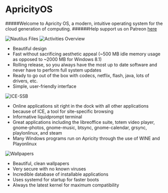 # ApricityOS
#####Welcome to Apricity OS, a modern, intuitive operating system for the cloud generation of computing. 
######Help support us on Patreon [here](https://www.patreon.com/apricity)

![Nautilus Files](https://raw.githubusercontent.com/apagajewski/Apricity_OS/master/Apricity%20Screengrabs/Screenshot%20from%202015-07-05%2016-45-25.png)
![Activities Overview](https://github.com/apagajewski/Apricity_OS/blob/master/Apricity%20Screengrabs/Screenshot%20from%202015-07-05%2016-45-03.png?raw=true)
- Beautiful design
- Fast without sacrificing aesthetic appeal (~500 MB idle memory usage as opposed to ~2000 MB for Windows 8.1)
- Rolling release, so you always have the most up to date software and never have to perform full system updates
- Ready to go out of the box with codecs, netflix, flash, java, lots of drivers, etc.
- Simple, user-friendly interface

![ICE-SSB](https://github.com/apagajewski/Apricity_OS/blob/master/Apricity%20Screengrabs/Screenshot%20from%202015-07-05%2018-37-52.png?raw=true)
- Online applications sit right in the dock with all other applications because of ICE, a tool for site-specific browsing
- Informative liquidprompt terminal
- Great applications including the libreoffice suite, totem video player, gnome-photos, gnome-music, btsync, gnome-calendar, grsync, playlonlinux, and steam
- Many Windows programs run on Apricity through the use of WINE and Playonlinux

![Wallpapers](https://github.com/apagajewski/Apricity_OS/blob/master/Apricity%20Screengrabs/Screenshot%20from%202015-07-05%2018-59-02.png?raw=true)
- Beautiful, clean wallpapers
- Very secure with no known viruses
- Incredible database of installable applications
- Uses systemd for startup for faster boots
- Always the latest kernel for maximum compatibility

